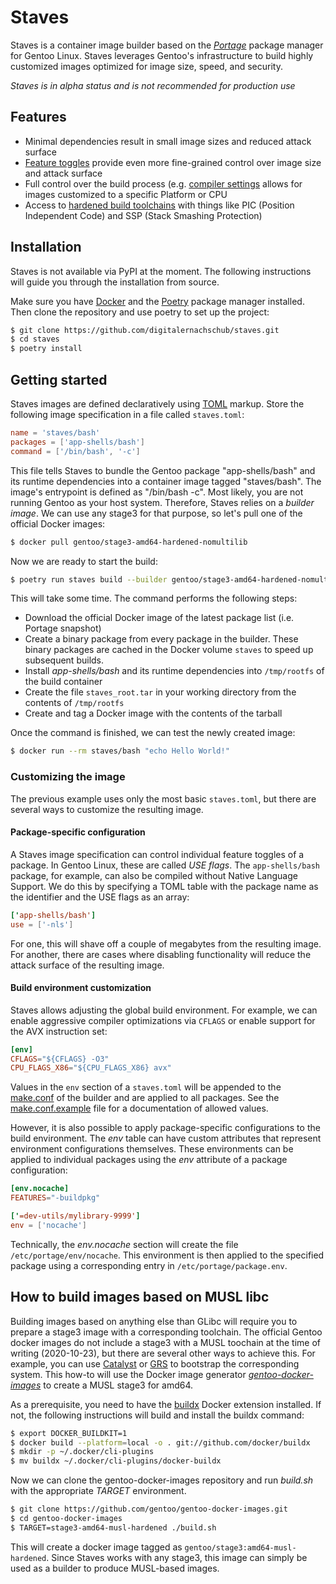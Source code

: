 # Staves
Staves is a container image builder based on the _[Portage](https://wiki.gentoo.org/wiki/Portage)_ package manager for Gentoo Linux. Staves leverages Gentoo's infrastructure to build highly customized images optimized for image size, speed, and security.

_Staves is in alpha status and is not recommended for production use_

## Features
* Minimal dependencies result in small image sizes and reduced attack surface
* [Feature toggles](https://wiki.gentoo.org/wiki/USE_flag) provide even more fine-grained control over image size and attack surface
* Full control over the build process (e.g. [compiler settings](https://wiki.gentoo.org/wiki/GCC_optimization) allows for images customized to a specific Platform or CPU
* Access to [hardened build toolchains](https://wiki.gentoo.org/wiki/Project:Hardened) with things like PIC (Position Independent Code) and SSP (Stack Smashing Protection)

## Installation
Staves is not available via PyPI at the moment. The following instructions will guide you through the installation from source.

Make sure you have [Docker](https://www.docker.com) and the [Poetry](https://python-poetry.org) package manager installed. Then clone the repository and use poetry to set up the project:
```sh
$ git clone https://github.com/digitalernachschub/staves.git
$ cd staves
$ poetry install
```

## Getting started
Staves images are defined declaratively using [TOML](https://toml.io/en/) markup. Store the following image specification in a file called `staves.toml`:
```toml
name = 'staves/bash'
packages = ['app-shells/bash']
command = ['/bin/bash', '-c']
```

This file tells Staves to bundle the Gentoo package "app-shells/bash" and its runtime dependencies into a container image tagged "staves/bash". The image's entrypoint is defined as "/bin/bash -c". Most likely, you are not running Gentoo as your host system. Therefore, Staves relies on a _builder image_. We can use any stage3 for that purpose, so let's pull one of the official Docker images:
```sh
$ docker pull gentoo/stage3-amd64-hardened-nomultilib
```

Now we are ready to start the build:
```sh
$ poetry run staves build --builder gentoo/stage3-amd64-hardened-nomultilib --build-cache staves
```
This will take some time. The command performs the following steps:
* Download the official Docker image of the latest package list (i.e. Portage snapshot)
* Create a binary package from every package in the builder. These binary packages are cached in the Docker volume `staves` to speed up subsequent builds.
* Install _app-shells/bash_ and its runtime dependencies into `/tmp/rootfs` of the build container
* Create the file `staves_root.tar` in your working directory from the contents of `/tmp/rootfs`
* Create and tag a Docker image with the contents of the tarball

Once the command is finished, we can test the newly created image:
```sh
$ docker run --rm staves/bash "echo Hello World!"
```

### Customizing the image
The previous example uses only the most basic `staves.toml`, but there are several ways to customize the resulting image.

#### Package-specific configuration
A Staves image specification can control individual feature toggles of a package. In Gentoo Linux, these are called _USE flags_. The `app-shells/bash` package, for example, can also be compiled without Native Language Support. We do this by specifying a TOML table with the package name as the identifier and the USE flags as an array:
```toml
['app-shells/bash']
use = ['-nls']
```
For one, this will shave off a couple of megabytes from the resulting image. For another, there are cases where disabling functionality will reduce the attack surface of the resulting image.

#### Build environment customization
Staves allows adjusting the global build environment. For example, we can enable aggressive compiler optimizations via `CFLAGS` or enable support for the AVX instruction set:
```toml
[env]
CFLAGS="${CFLAGS} -O3"
CPU_FLAGS_X86="${CPU_FLAGS_X86} avx"
```
Values in the `env` section of a `staves.toml` will be appended to the [make.conf](https://wiki.gentoo.org/wiki//etc/portage/make.conf) of the builder and are applied to all packages. See the [make.conf.example](https://github.com/gentoo/portage/blob/master/cnf/make.conf.example) file for a documentation of allowed values.

However, it is also possible to apply package-specific configurations to the build environment. The _env_ table can have custom attributes that represent environment configurations themselves. These environments can be applied to individual packages using the _env_ attribute of a package configuration:
```toml
[env.nocache]
FEATURES="-buildpkg"

['=dev-utils/mylibrary-9999']
env = ['nocache']
```

Technically, the _env.nocache_ section will create the file `/etc/portage/env/nocache`. This environment is then applied to the specified package using a corresponding entry in `/etc/portage/package.env`.


## How to build images based on MUSL libc
Building images based on anything else than GLibc will require you to prepare a stage3 image with a corresponding toolchain. The official Gentoo docker images do not include a stage3 with a MUSL toochain at the time of writing (2020-10-23), but there are several other ways to achieve this. For example, you can use [Catalyst](https://wiki.gentoo.org/wiki/Catalyst) or [GRS](https://wiki.gentoo.org/wiki/Project:RelEng_GRS) to bootstrap the corresponding system. This how-to will use the Docker image generator _[gentoo-docker-images](https://github.com/gentoo/gentoo-docker-images)_ to create a MUSL stage3 for amd64.

As a prerequisite, you need to have the [buildx](https://docs.docker.com/buildx/working-with-buildx/) Docker extension installed. If not, the following instructions will build and install the buildx command:
```sh
$ export DOCKER_BUILDKIT=1
$ docker build --platform=local -o . git://github.com/docker/buildx
$ mkdir -p ~/.docker/cli-plugins
$ mv buildx ~/.docker/cli-plugins/docker-buildx
```

Now we can clone the gentoo-docker-images repository and run _build.sh_ with the appropriate _TARGET_ environment.
```sh
$ git clone https://github.com/gentoo/gentoo-docker-images.git
$ cd gentoo-docker-images
$ TARGET=stage3-amd64-musl-hardened ./build.sh
```
This will create a docker image tagged as `gentoo/stage3:amd64-musl-hardened`. Since Staves works with any stage3, this image can simply be used as a builder to produce MUSL-based images.
